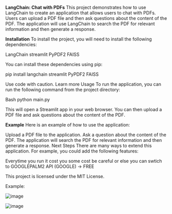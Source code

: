 **LangChain: Chat with PDFs**
This project demonstrates how to use LangChain to create an application that allows users to chat with PDFs. Users can upload a PDF file and then ask questions about the content of the PDF. The application will use LangChain to search the PDF for relevant information and then generate a response.

**Installation**
To install the project, you will need to install the following dependencies:

LangChain
streamlit
PyPDF2
FAISS

You can install these dependencies using pip:

pip install langchain streamlit PyPDF2 FAISS

Use code with caution. Learn more
Usage
To run the application, you can run the following command from the project directory:

Bash
python main.py

This will open a Streamlit app in your web browser. You can then upload a PDF file and ask questions about the content of the PDF.

**Example**
Here is an example of how to use the application:

Upload a PDF file to the application.
Ask a question about the content of the PDF.
The application will search the PDF for relevant information and then generate a response.
Next Steps
There are many ways to extend this application. For example, you could add the following features:

Everytime you run it cost you some cost be careful or else you can swtich to GOOGLEPALM2 API (GOOGLE) -> FREE

This project is licensed under the MIT License.

Example:

![image](https://github.com/ananthanarayanan431/The-Grand-Complete-Data-Science-Materials/assets/125557793/d1891a19-3c88-4a89-9d74-ba6c3c48b624)

![image](https://github.com/ananthanarayanan431/The-Grand-Complete-Data-Science-Materials/assets/125557793/e6547a8d-eb9f-4272-8535-42bd68402095)

